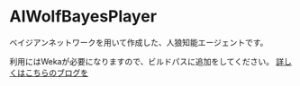 # AIWolfBayesPlayer
ベイジアンネットワークを用いて作成した、人狼知能エージェントです。

利用にはWekaが必要になりますので、ビルドパスに追加をしてください。
[詳しくはこちらのブログを](http://informationstudent.blog.fc2.com/blog-entry-26.html "WekaのEditableBayesNetを使いやすくするクラスを作成")
